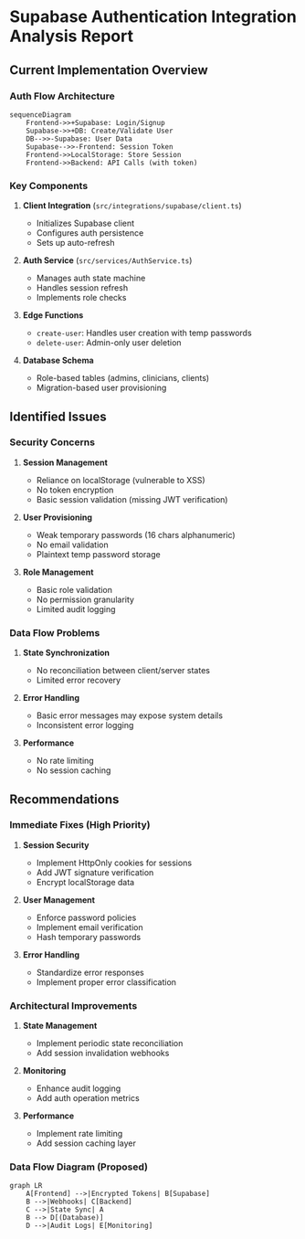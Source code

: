 # Supabase Authentication Integration Analysis Report

## Current Implementation Overview

### Auth Flow Architecture
```mermaid
sequenceDiagram
    Frontend->>+Supabase: Login/Signup
    Supabase->>+DB: Create/Validate User
    DB-->>-Supabase: User Data
    Supabase-->>-Frontend: Session Token
    Frontend->>LocalStorage: Store Session
    Frontend->>Backend: API Calls (with token)
```

### Key Components
1. **Client Integration** (`src/integrations/supabase/client.ts`)
   - Initializes Supabase client
   - Configures auth persistence
   - Sets up auto-refresh

2. **Auth Service** (`src/services/AuthService.ts`)
   - Manages auth state machine
   - Handles session refresh
   - Implements role checks

3. **Edge Functions**
   - `create-user`: Handles user creation with temp passwords
   - `delete-user`: Admin-only user deletion

4. **Database Schema**
   - Role-based tables (admins, clinicians, clients)
   - Migration-based user provisioning

## Identified Issues

### Security Concerns
1. **Session Management**
   - Reliance on localStorage (vulnerable to XSS)
   - No token encryption
   - Basic session validation (missing JWT verification)

2. **User Provisioning**
   - Weak temporary passwords (16 chars alphanumeric)
   - No email validation
   - Plaintext temp password storage

3. **Role Management**
   - Basic role validation
   - No permission granularity
   - Limited audit logging

### Data Flow Problems
1. **State Synchronization**
   - No reconciliation between client/server states
   - Limited error recovery

2. **Error Handling**
   - Basic error messages may expose system details
   - Inconsistent error logging

3. **Performance**
   - No rate limiting
   - No session caching

## Recommendations

### Immediate Fixes (High Priority)
1. **Session Security**
   - Implement HttpOnly cookies for sessions
   - Add JWT signature verification
   - Encrypt localStorage data

2. **User Management**
   - Enforce password policies
   - Implement email verification
   - Hash temporary passwords

3. **Error Handling**
   - Standardize error responses
   - Implement proper error classification

### Architectural Improvements
1. **State Management**
   - Implement periodic state reconciliation
   - Add session invalidation webhooks

2. **Monitoring**
   - Enhance audit logging
   - Add auth operation metrics

3. **Performance**
   - Implement rate limiting
   - Add session caching layer

### Data Flow Diagram (Proposed)
```mermaid
graph LR
    A[Frontend] -->|Encrypted Tokens| B[Supabase]
    B -->|Webhooks| C[Backend]
    C -->|State Sync| A
    B --> D[(Database)]
    D -->|Audit Logs| E[Monitoring]